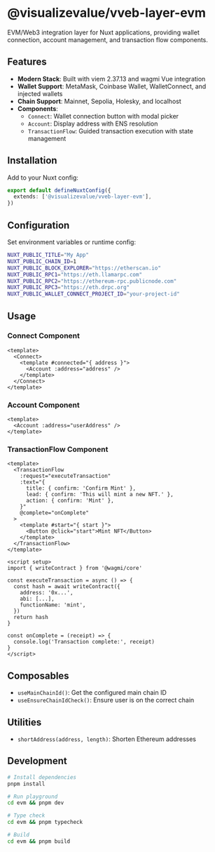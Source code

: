 # @visualizevalue/vveb-layer-evm

EVM/Web3 integration layer for Nuxt applications, providing wallet connection, account management, and transaction flow components.

## Features

- **Modern Stack**: Built with viem 2.37.13 and wagmi Vue integration
- **Wallet Support**: MetaMask, Coinbase Wallet, WalletConnect, and injected wallets
- **Chain Support**: Mainnet, Sepolia, Holesky, and localhost
- **Components**:
  - `Connect`: Wallet connection button with modal picker
  - `Account`: Display address with ENS resolution
  - `TransactionFlow`: Guided transaction execution with state management

## Installation

Add to your Nuxt config:

```ts
export default defineNuxtConfig({
  extends: ['@visualizevalue/vveb-layer-evm'],
})
```

## Configuration

Set environment variables or runtime config:

```bash
NUXT_PUBLIC_TITLE="My App"
NUXT_PUBLIC_CHAIN_ID=1
NUXT_PUBLIC_BLOCK_EXPLORER="https://etherscan.io"
NUXT_PUBLIC_RPC1="https://eth.llamarpc.com"
NUXT_PUBLIC_RPC2="https://ethereum-rpc.publicnode.com"
NUXT_PUBLIC_RPC3="https://eth.drpc.org"
NUXT_PUBLIC_WALLET_CONNECT_PROJECT_ID="your-project-id"
```

## Usage

### Connect Component

```vue
<template>
  <Connect>
    <template #connected="{ address }">
      <Account :address="address" />
    </template>
  </Connect>
</template>
```

### Account Component

```vue
<template>
  <Account :address="userAddress" />
</template>
```

### TransactionFlow Component

```vue
<template>
  <TransactionFlow
    :request="executeTransaction"
    :text="{
      title: { confirm: 'Confirm Mint' },
      lead: { confirm: 'This will mint a new NFT.' },
      action: { confirm: 'Mint' },
    }"
    @complete="onComplete"
  >
    <template #start="{ start }">
      <Button @click="start">Mint NFT</Button>
    </template>
  </TransactionFlow>
</template>

<script setup>
import { writeContract } from '@wagmi/core'

const executeTransaction = async () => {
  const hash = await writeContract({
    address: '0x...',
    abi: [...],
    functionName: 'mint',
  })
  return hash
}

const onComplete = (receipt) => {
  console.log('Transaction complete:', receipt)
}
</script>
```

## Composables

- `useMainChainId()`: Get the configured main chain ID
- `useEnsureChainIdCheck()`: Ensure user is on the correct chain

## Utilities

- `shortAddress(address, length)`: Shorten Ethereum addresses

## Development

```bash
# Install dependencies
pnpm install

# Run playground
cd evm && pnpm dev

# Type check
cd evm && pnpm typecheck

# Build
cd evm && pnpm build
```
